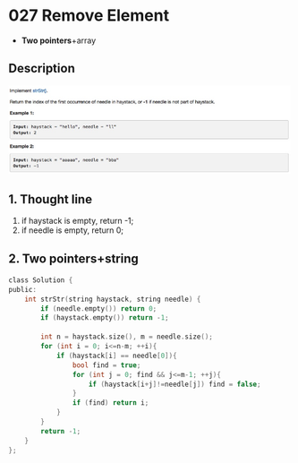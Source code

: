# 027 Remove Element
- **Two pointers**+array

## Description
![IMAGE](resources/AE73953E1E9E77525E023CE85881A407.jpg)
## 1. Thought line
1. if haystack is empty, return -1;
2. if needle is empty, return 0;

## 2. **Two pointers**+string

```c
class Solution {
public:
    int strStr(string haystack, string needle) {
        if (needle.empty()) return 0;
        if (haystack.empty()) return -1;

        int n = haystack.size(), m = needle.size();
        for (int i = 0; i<=n-m; ++i){
            if (haystack[i] == needle[0]){
                bool find = true;
                for (int j = 0; find && j<=m-1; ++j){
                    if (haystack[i+j]!=needle[j]) find = false;
                }
                if (find) return i;
            }
        }
        return -1;
    }
};
```

